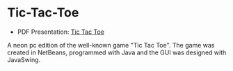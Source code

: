 # Tic-Tac-Toe
- PDF Presentation: [Tic Tac Toe](https://drive.google.com/file/d/1kMALYqhMI92c4mv7dYavA7wG9njj7VzZ/view) <br>

A neon pc edition of the well-known game "Tic Tac Toe". The game was created in NetBeans, programmed with Java and the GUI was designed with JavaSwing.

